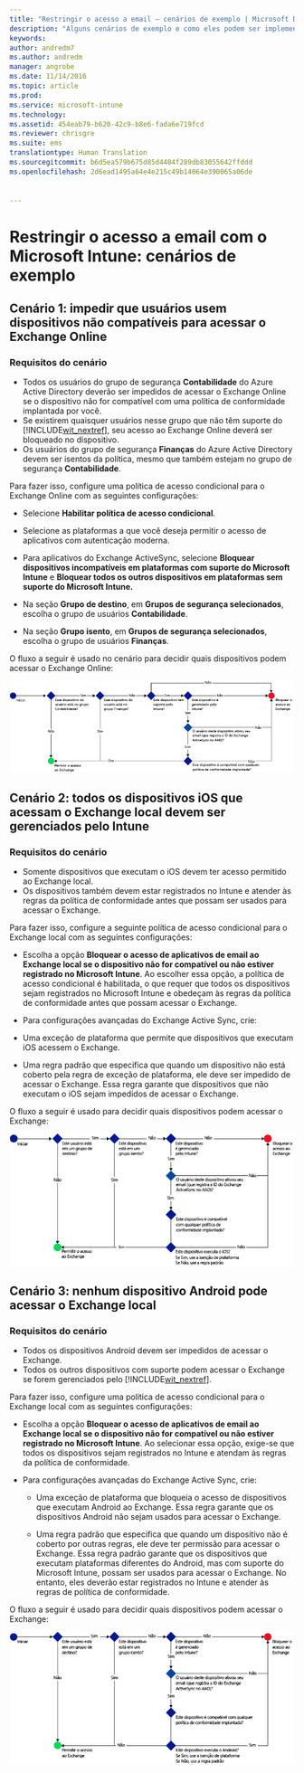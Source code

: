 ```yaml
---
title: "Restringir o acesso a email – cenários de exemplo | Microsoft Docs"
description: "Alguns cenários de exemplo e como eles podem ser implementados com acesso condicional."
keywords: 
author: andredm7
ms.author: andredm
manager: angrobe
ms.date: 11/14/2016
ms.topic: article
ms.prod: 
ms.service: microsoft-intune
ms.technology: 
ms.assetid: 454eab79-b620-42c9-b8e6-fada6e719fcd
ms.reviewer: chrisgre
ms.suite: ems
translationtype: Human Translation
ms.sourcegitcommit: b6d5ea579b675d85d4404f289db83055642ffddd
ms.openlocfilehash: 2d6ead1495a64e4e215c49b14064e390065a06de


---
```


# <a name="restrict-access-to-email-with-microsoft-intune-example-scenarios"></a>Restringir o acesso a email com o Microsoft Intune: cenários de exemplo

## <a name="scenario-1-block-users-from-using-noncompliant-devices-to-access-exchange-online"></a>Cenário 1: impedir que usuários usem dispositivos não compatíveis para acessar o Exchange Online
### <a name="scenario-requirements"></a>Requisitos do cenário
- Todos os usuários do grupo de segurança **Contabilidade** do Azure Active Directory deverão ser impedidos de acessar o Exchange Online se o dispositivo não for compatível com uma política de conformidade implantada por você.
- Se existirem quaisquer usuários nesse grupo que não têm suporte do [!INCLUDE[wit_nextref](../includes/wit_nextref_md.md)], seu acesso ao Exchange Online deverá ser bloqueado no dispositivo.
- Os usuários do grupo de segurança **Finanças** do Azure Active Directory devem ser isentos da política, mesmo que também estejam no grupo de segurança **Contabilidade**.

Para fazer isso, configure uma política de acesso condicional para o Exchange Online com as seguintes configurações:

- Selecione **Habilitar política de acesso condicional**.

- Selecione as plataformas a que você deseja permitir o acesso de aplicativos com autenticação moderna.
- Para aplicativos do Exchange ActiveSync, selecione **Bloquear dispositivos incompatíveis em plataformas com suporte do Microsoft Intune** e **Bloquear todos os outros dispositivos em plataformas sem suporte do Microsoft Intune.**
-   Na seção **Grupo de destino**, em **Grupos de segurança selecionados**, escolha o grupo de usuários **Contabilidade**.

-   Na seção **Grupo isento**, em **Grupos de segurança selecionados**, escolha o grupo de usuários **Finanças**.


O fluxo a seguir é usado no cenário para decidir quais dispositivos podem acessar o Exchange Online:

![Fluxo de acesso ao dispositivo](./media/ConditionalAccess8-5.png)

## <a name="scenario-2-all-ios-devices-that-access-exchange-on-premises-must-be-managed-by-intune"></a>Cenário 2: todos os dispositivos iOS que acessam o Exchange local devem ser gerenciados pelo Intune
### <a name="scenario-requirements"></a>Requisitos do cenário
- Somente dispositivos que executam o iOS devem ter acesso permitido ao Exchange local.
- Os dispositivos também devem estar registrados no Intune e atender às regras da política de conformidade antes que possam ser usados para acessar o Exchange.

Para fazer isso, configure a seguinte política de acesso condicional para o Exchange local com as seguintes configurações:

-   Escolha a opção **Bloquear o acesso de aplicativos de email ao Exchange local se o dispositivo não for compatível ou não estiver registrado no Microsoft Intune**. Ao escolher essa opção, a política de acesso condicional é habilitada, o que requer que todos os dispositivos sejam registrados no Microsoft Intune e obedeçam às regras da política de conformidade antes que possam acessar o Exchange.

-   Para configurações avançadas do Exchange Active Sync, crie:

  -   Uma exceção de plataforma que permite que dispositivos que executam iOS acessem o Exchange.   

  -   Uma regra padrão que especifica que quando um dispositivo não está coberto pela regra de exceção de plataforma, ele deve ser impedido de acessar o Exchange. Essa regra garante que dispositivos que não executam o iOS sejam impedidos de acessar o Exchange.

O fluxo a seguir é usado para decidir quais dispositivos podem acessar o Exchange:

![Fluxo de acesso ao dispositivo](./media/ConditionalAccess8-3.png)

## <a name="scenario-3-no-android-devices-can-access-exchange-on-premises"></a>Cenário 3: nenhum dispositivo Android pode acessar o Exchange local
### <a name="scenario-requirements"></a>Requisitos do cenário
- Todos os dispositivos Android devem ser impedidos de acessar o Exchange.
- Todos os outros dispositivos com suporte podem acessar o Exchange se forem gerenciados pelo [!INCLUDE[wit_nextref](../includes/wit_nextref_md.md)].

Para fazer isso, configure uma política de acesso condicional para o Exchange local com as seguintes configurações:

-   Escolha a opção **Bloquear o acesso de aplicativos de email ao Exchange local se o dispositivo não for compatível ou não estiver registrado no Microsoft Intune**. Ao selecionar essa opção, exige-se que todos os dispositivos sejam registrados no Intune e atendam às regras da política de conformidade.

- Para configurações avançadas do Exchange Active Sync, crie:
  -   Uma exceção de plataforma que bloqueia o acesso de dispositivos que executam Android ao Exchange. Essa regra garante que os dispositivos Android não sejam usados para acessar o Exchange.

  -   Uma regra padrão que especifica que quando um dispositivo não é coberto por outras regras, ele deve ter permissão para acessar o Exchange. Essa regra padrão garante que os dispositivos que executam plataformas diferentes do Android, mas com suporte do Microsoft Intune, possam ser usados para acessar o Exchange. No entanto, eles deverão estar registrados no Intune e atender às regras de política de conformidade.

O fluxo a seguir é usado para decidir quais dispositivos podem acessar o Exchange:

![Fluxo de acesso ao dispositivo](./media/ConditionalAccess8-4.png)



<!--HONumber=Dec16_HO2-->



